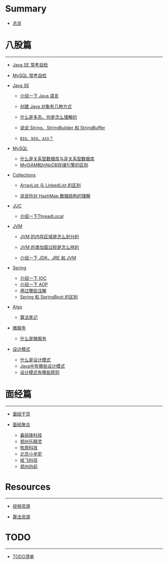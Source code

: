 # Summary 

- [总览](./README.md)

# 八股篇

---

- [Java SE 常考自检](./bagu/JavaSE自查版.md)

- [MySQL 常考自检](./bagu/MySQL自查版.md)

- [Java SE](./bagu/JavaSE/README.md)
  
  - [介绍一下 Java 语言](./bagu/JavaSE/介绍一下Java语言.md)
  
  - [创建 Java 对象有几种方式](./bagu/JavaSE/创建Java对象有几种方式.md)
  
  - [什么是多态，你是怎么理解的](./bagu/JavaSE/什么是多态，你怎么理解的.md)
  
  - [说说 String、StringBuilder 和 StringBuffer](./bagu/JavaSE/介绍一下String、StringBuilder和StringBuffer.md)

  - [`BIO`、`NIO`、`AIO`？](./bagu/JavaSE/BIO、NIO、AIO？.md)

- [MySQL](./bagu/MySQL/README.md)
  
  - [什么是关系型数据库与非关系型数据库](./bagu/MySQL/什么是关系型数据库与非关系型数据库.md)
  - [MyISAM和InNoDB存储引擎的区别](./bagu/MySQL/MyISAM和InNoDB存储引擎的区别.md)
  
- [Collections](./bagu/collections/README.md)
  
  - [ArrayList 与 LinkedList 的区别](./bagu/collections/ArrayList与LinkedList区别.md)

  - [说说你对 HashMap 数据结构的理解](./bagu/Collections/说说你对HashMap数据结构的理解.md)

- [JUC](./bagu/JUC/README.md)

  - [介绍一下ThreadLocal](./bagu/JUC/介绍一下ThreadLocal.md)
  
- [JVM](./bagu/JVM/README.md)
  
  - [JVM 的内存区域是怎么划分的](./bagu/JVM/JVM的内存区域.md)
  
  - [JVM 的类加载过程是怎么样的](./bagu/JVM/JVM的类加载过程是怎么样的.md)
  
  - [介绍一下 JDK、JRE 和 JVM](./bagu/JVM/JDK和JRE和JVM三者的关系.md)
  
    <!--  - [JVM 是如何创建对象的](./bagu/JVM/JVM是如何创建对象的.md)-->
  
    <!--  - [JVM 是如何实现的平台无关](./bagu/JVM/JVM是如何实现的平台无关.md)-->
  
    <!-- - [JVM 有哪些垃圾回收算法](./bagu/JVM/JVM有哪些垃圾回收算法.md)--> <!-- - [JUC](./bagu/JUC/README.md)-->
  
    <!--  - [什么是 Java 内存模型](./bagu/JUC/什么是Java内存模型.md)-->
  
    <!--  - [什么是 ThreadLocal](./bagu/JUC/什么是ThreadLocal.md)-->
  
    <!--  - [什么是死锁](./bagu/JUC/什么是死锁.md)-->
  
    <!--  - [什么是线程池](./bagu/JUC/什么是线程池.md)-->
  
- [Spring](./bagu/Spring/README.md)
  
  - [介绍一下 IOC](./bagu/Spring/介绍一下IOC.md)
  - [介绍一下 AOP](./bagu/Spring/介绍一下AOP.md)
  - [用过哪些注解](./bagu/Spring/用过哪些注解.md)
  - [Spring 和 SpringBoot 的区别](./bagu/Spring/Spring和SpringBoot的区别.md)
  
- [Algo](./bagu/Algo/README.md)

  - [算法笔记](./bagu/Algo/算法笔记.md)

- [微服务](./bagu/微服务/README.md)

  - [什么是微服务](./bagu/微服务/什么是微服务.md)

- [设计模式](./bagu/设计模式/README.md)

  - [什么是设计模式](./bagu/设计模式/什么是设计模式.md)
  - [Java中有哪些设计模式](./bagu/设计模式/Java中有哪些设计模式.md)
  - [设计模式有哪些原则](./bagu/设计模式/设计模式有哪些原则.md)


# 面经篇

---

- [面经干货](./mianjing/about.md)
- [面经聚合](./mianjing/collect/README.md)

  - [鑫丽锋科技](./mianjing/collect/xlf.md)
  - [郑州乐精灵](./mianjing/collect/ljl.md)
  - [牧原科技](./mianjing/collect/muyuan.md)
  - [北京小羊驼](./mianjing/collect/xyt.md)
  - [岐飞科技](./mianjing/collect/qfkj.md)
  - [郑州向前](./mianjing/collect/xq.md)

# Resources

---

- [视频资源](./Resources/videos.md)

- [算法资源](./Resources/algo.md)



# TODO

---

- [TODO清单](./todoList/todoList.md)
